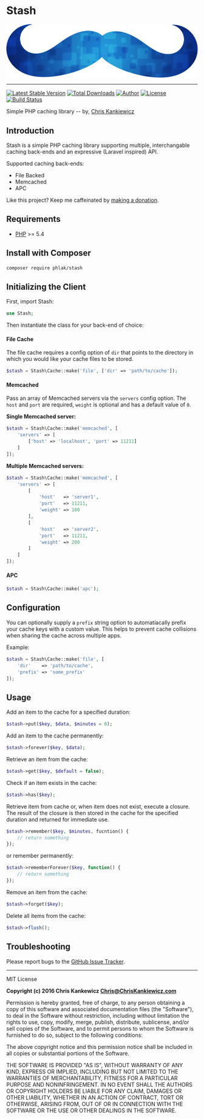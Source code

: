 Stash
=====

![Stash](stash.png)

-----

[![Latest Stable Version](https://img.shields.io/packagist/v/PHLAK/Stash.svg)](https://packagist.org/packages/PHLAK/Stash)
[![Total Downloads](https://img.shields.io/packagist/dt/PHLAK/Stash.svg)](https://packagist.org/packages/PHLAK/Stash)
[![Author](https://img.shields.io/badge/author-Chris%20Kankiewicz-blue.svg)](https://www.ChrisKankiewicz.com)
[![License](https://img.shields.io/packagist/l/PHLAK/Stash.svg)](https://packagist.org/packages/PHLAK/Stash)
[![Build Status](https://img.shields.io/travis/PHLAK/Stash.svg)](https://travis-ci.org/PHLAK/Stash)

Simple PHP caching library -- by, [Chris Kankiewicz](https://www.ChrisKankiewicz.com)

Introduction
------------

Stash is a simple PHP caching library supporting multiple, interchangable
caching back-ends and an expressive (Laravel inspired) API.

Supported caching back-ends:

  - File Backed
  - Memcached
  - APC

Like this project? Keep me caffeinated by [making a donation](https://paypal.me/ChrisKankiewicz).

Requirements
------------

  - [PHP](https://php.net) >= 5.4

Install with Composer
---------------------

```bash
composer require phlak/stash
```

Initializing the Client
-----------------------

First, import Stash:

```php
use Stash;
```

Then instantiate the class for your back-end of choice:

#### File Cache

The file cache requires a config option of `dir` that points to the directory in
which you would like your cache files to be stored.

```php
$stash = Stash\Cache::make('file', ['dir' => 'path/to/cache']);
```

#### Memcached

Pass an array of Memcached servers via the `servers` config option. The `host`
and `port` are required, `weight` is optional and has a default value of `0`.

**Single Memcached server:**

```php
$stash = Stash\Cache::make('memcached', [
    'servers' => [
        ['host' => 'localhost', 'port' => 11211]
    ]
]);
```

**Multiple Memcached servers:**

```php
$stash = Stash\Cache::make('memcached', [
    'servers' => [
        [
            'host'   => 'server1',
            'port'   => 11211,
            'weight' => 100
        ],
        [
            'host'   => 'server2',
            'port'   => 11211,
            'weight' => 200
        ]
    ]
]);
```

#### APC

```php
$stash = Stash\Cache::make('apc');
```

Configuration
-------------

You can optionally supply a `prefix` string option to automatiacally prefix your
cache keys with a custom value. This helps to prevent cache collisions when
sharing the cache across multiple apps.

Example:

```php
$stash = Stash\Cache::make('file', [
    'dir'    => 'path/to/cache',
    'prefix' => 'some_prefix'
]);
```

Usage
-----

Add an item to the cache for a specified duration:

```php
$stash->put($key, $data, $minutes = 0);
```

Add an item to the cache permanently:

```php
$stash->forever($key, $data);
```

Retrieve an item from the cache:

```php
$stash->get($key, $default = false);
```

Check if an item exists in the cache:

```php
$stash->has($key);
```

Retrieve item from cache or, when item does not exist, execute a closure. The
result of the closure is then stored in the cache for the specified duration
and returned for immediate use.

```php
$stash->remember($key, $minutes, fucntion() {
    // return something
});
```

or remember permanently:

```php
$stash->rememberForever($key, function() {
    // return something
});
```

Remove an item from the cache:

```php
$stash->forget($key);
```

Delete all items from the cache:

```php
$stash->flush();
```

Troubleshooting
---------------

Please report bugs to the [GitHub Issue Tracker](https://github.com/PHLAK/Stash/issues).

-----

MIT License

**Copyright (c) 2016 Chris Kankewicz <Chris@ChrisKankiewicz.com>**

Permission is hereby granted, free of charge, to any person obtaining a copy
of this software and associated documentation files (the "Software"), to deal
in the Software without restriction, including without limitation the rights
to use, copy, modify, merge, publish, distribute, sublicense, and/or sell
copies of the Software, and to permit persons to whom the Software is
furnished to do so, subject to the following conditions:

The above copyright notice and this permission notice shall be included in all
copies or substantial portions of the Software.

THE SOFTWARE IS PROVIDED "AS IS", WITHOUT WARRANTY OF ANY KIND, EXPRESS OR
IMPLIED, INCLUDING BUT NOT LIMITED TO THE WARRANTIES OF MERCHANTABILITY,
FITNESS FOR A PARTICULAR PURPOSE AND NONINFRINGEMENT. IN NO EVENT SHALL THE
AUTHORS OR COPYRIGHT HOLDERS BE LIABLE FOR ANY CLAIM, DAMAGES OR OTHER
LIABILITY, WHETHER IN AN ACTION OF CONTRACT, TORT OR OTHERWISE, ARISING FROM,
OUT OF OR IN CONNECTION WITH THE SOFTWARE OR THE USE OR OTHER DEALINGS IN THE
SOFTWARE.
